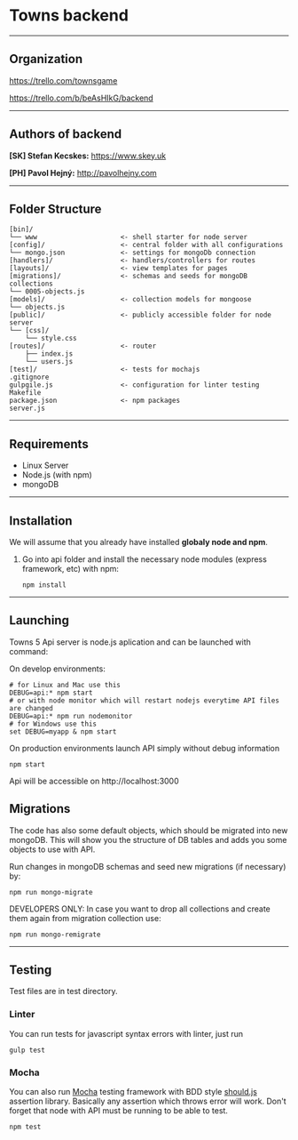 # Towns backend

* * *

## Organization

https://trello.com/townsgame

https://trello.com/b/beAsHIkG/backend

* * *

## Authors of backend

**[SK] Stefan Kecskes:** https://www.skey.uk

**[PH] Pavol Hejný:** http://pavolhejny.com




* * *

## Folder Structure

    
    [bin]/
    └── www                     <- shell starter for node server
    [config]/                   <- central folder with all configurations
    └── mongo.json              <- settings for mongoDb connection
    [handlers]/                 <- handlers/controllers for routes
    [layouts]/                  <- view templates for pages
    [migrations]/               <- schemas and seeds for mongoDB collections    
    └── 0005-objects.js     
    [models]/                   <- collection models for mongoose
    └── objects.js          
    [public]/                   <- publicly accessible folder for node server 
    └── [css]/
        └── style.css
    [routes]/                   <- router
        ├── index.js           
        └── users.js
    [test]/                     <- tests for mochajs
	.gitignore
	gulpgile.js                 <- configuration for linter testing
	Makefile                    
    package.json                <- npm packages
	server.js

	
* * *

## Requirements

- Linux Server
- Node.js (with npm)
- mongoDB

* * *

## Installation

We will assume that you already have installed **globaly node and npm**.

1. Go into api folder and install the necessary node modules (express framework, etc) with npm:

	`npm install`
    
* * *

## Launching

Towns 5 Api server is node.js aplication and can be launched with command:

On develop environments:

	# for Linux and Mac use this
	DEBUG=api:* npm start
	# or with node monitor which will restart nodejs everytime API files are changed
	DEBUG=api:* npm run nodemonitor
	# for Windows use this
	set DEBUG=myapp & npm start

On production environments launch API simply without debug information

    npm start

Api will be accessible on http://localhost:3000

## Migrations

The code has also some default objects, which should be migrated into new mongoDB. This will show you the structure 
of DB tables and adds you some objects to use with API.

Run changes in mongoDB schemas and seed new migrations (if necessary) by: 

    npm run mongo-migrate
    
DEVELOPERS ONLY: In case you want to drop all collections and create them again from migration collection use:
    
    npm run mongo-remigrate

* * *
	
## Testing

Test files are in test directory.

### Linter

You can run tests for javascript syntax errors with linter, just run

	gulp test


### Mocha
 
You can also run [Mocha](https://mochajs.org) testing framework with BDD style 
[should.js](https://github.com/shouldjs/should.js) assertion library. Basically any assertion which throws error 
will work. Don't forget that node with API must be running to be able to test.

	npm test

